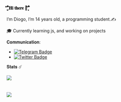 #### _۪۪ۗۗۖ۫۫̉̑̐𝐇𝐢 𝐭𝐡𝐞𝐫𝐞 👋۪۪ۗۗۖ۫۫̉̑̐
<p>
<p>
I’m Diogo, I’m 14 years old, a programming student.✍️
<p>
🎓 Currently learning js, and working on projects
<p>

𝐂𝐨𝐦𝐦𝐮𝐧𝐢𝐜𝐚𝐭𝐢𝐨𝐧:
-  [![Telegram Badge](https://img.shields.io/badge/-Telegram-blue)](https://telegram.me/diogosouzaa)
⠀⠀⠀⠀⠀⠀⠀⠀
- [![Twitter Badge](https://img.shields.io/twitter/follow/diogsouzz?style=social)](https://twitter.com/diogsouzz)


𝐒𝐭𝐚𝐭𝐬 ☄️

![](https://komarev.com/ghpvc/?username=dsogo&color=green)
<h1>
<img src="https://github-readme-stats.vercel.app/api?username=dsogo&theme=dark&show_icons=true">
</h1>


